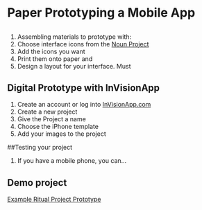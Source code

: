 # Paper Prototyping a Mobile App

## 
1. Assembling materials to prototype with:
  1. Choose interface icons from the [Noun Project](https://thenounproject.com)
  2. Add the icons you want
  2. Print them onto paper and 
2. Design a layout for your interface. Must

## Digital Prototype with InVisionApp

1. Create an account or log into [InVisionApp.com](https://invisionapp.com)
2. Create a new project
  3. Give the Project a name
  4. Choose the iPhone template
3.  Add your images to the project


##Testing your project

1. If you have a mobile phone, you can...


## Demo project
[Example Ritual Project Prototype](https://projects.invisionapp.com/share/K990OJVE8#/screens/198438028_Screen_Shot_2016-10-19_At_6-16-29_PM)